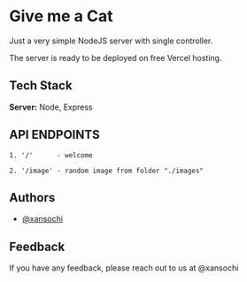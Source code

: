 
# Give me a Cat  

Just a very simple NodeJS server with single controller.

The server is ready to be deployed on free Vercel hosting.



## Tech Stack

**Server:** Node, Express


## API ENDPOINTS
    1. '/'      - welcome

    2. '/image' - random image from folder "./images"


## Authors

- [@xansochi](https://www.github.com/xansochi)


## Feedback

If you have any feedback, please reach out to us at @xansochi

